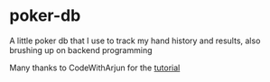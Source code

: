 # poker-db
A little poker db that I use to track my hand history and results, also brushing up on backend programming

Many thanks to CodeWithArjun for the [tutorial](https://www.youtube.com/watch?v=4LZKnegAm4g)


